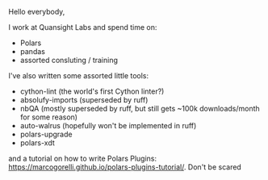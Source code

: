 Hello everybody,

I work at Quansight Labs and spend time on:
- Polars
- pandas
- assorted consluting / training

I've also written some assorted little tools:
- cython-lint (the world's first Cython linter?)
- absolufy-imports (superseded by ruff)
- nbQA (mostly superseded by ruff, but still gets ~100k downloads/month for some reason)
- auto-walrus (hopefully won't be implemented in ruff)
- polars-upgrade
- polars-xdt

and a tutorial on how to write Polars Plugins: https://marcogorelli.github.io/polars-plugins-tutorial/. Don't be scared
